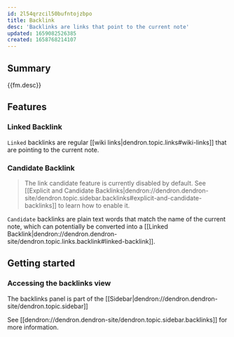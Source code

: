 ```yaml
---
id: 2l54qrzcil50bufntojzbpo
title: Backlink
desc: 'Backlinks are links that point to the current note'
updated: 1659082526385
created: 1658768214107
---
```


## Summary

{{fm.desc}}

## Features

### Linked Backlink
`Linked` backlinks are regular [[wiki links|dendron.topic.links#wiki-links]] that are pointing to the current note.

### Candidate Backlink
> The link candidate feature is currently disabled by default. See [[Explicit and Candidate Backlinks|dendron://dendron.dendron-site/dendron.topic.sidebar.backlinks#explicit-and-candidate-backlinks]] to learn how to enable it.

`Candidate` backlinks are plain text words that match the name of the current note, which can potentially be converted into a [[Linked Backlink|dendron://dendron.dendron-site/dendron.topic.links.backlink#linked-backlink]].

## Getting started

### Accessing the backlinks view

The backlinks panel is part of the [[Sidebar|dendron://dendron.dendron-site/dendron.topic.sidebar]]

See [[dendron://dendron.dendron-site/dendron.topic.sidebar.backlinks]] for more information.